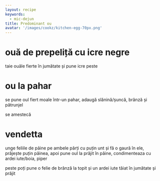 ```yaml
---
layout: recipe
keywords:
  - mic-dejun
title: Predominant ou
avatar: '/images/cookz/kitchen-egg-70px.png'
---
```


# ouă de prepeliță cu icre negre

taie ouăle fierte în jumătate și pune icre peste

# ou la pahar

se pune oul fiert moale într-un pahar, adaugă slănină/șuncă, brânză și pătrunjel

se amestecă

# vendetta

unge feliile de pâine pe ambele părți cu puțin unt și fă o gaură în ele, prăjește
puțin pâinea, apoi pune oul la prăjit în pâine, condimenteaza cu ardei iute/boia,
piper

peste poți pune o felie de brânză la topit și un ardei iute tăiat în jumătate și
prăjit
